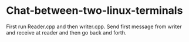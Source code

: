 # Chat-between-two-linux-terminals

First run Reader.cpp and then writer.cpp. Send first message from writer and receive at reader and then go back and forth.
